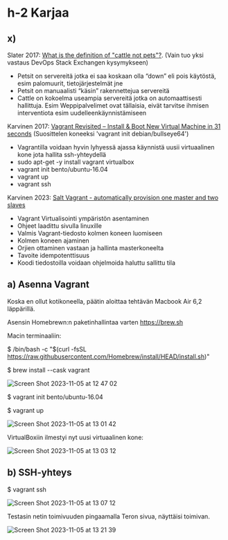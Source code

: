 # h-2 Karjaa  

## x)  

Slater 2017: [What is the definition of "cattle not pets"?](https://devops.stackexchange.com/questions/653/what-is-the-definition-of-cattle-not-pets#654). (Vain tuo yksi vastaus DevOps Stack Exchangen kysymykseen)

- Petsit on servereitä jotka ei saa koskaan olla “down” eli pois käytöstä, esim palomuurit, tietojärjestelmät jne  
- Petsit on manuaalisti  “käsin” rakennettejua servereitä  
- Cattle on kokoelma useampia servereitä jotka on automaattisesti hallittuja. Esim Weppipalvelimet ovat tällaisia, eivät tarvitse ihmisen interventiota  esim uudelleenkäynnistämiseen

Karvinen 2017: [Vagrant Revisited – Install & Boot New Virtual Machine in 31 seconds](https://terokarvinen.com/2017/04/11/vagrant-revisited-install-boot-new-virtual-machine-in-31-seconds/) (Suosittelen koneeksi 'vagrant init debian/bullseye64')

- Vagrantilla voidaan hyvin lyhyessä ajassa käynnistä uusii virtuaalinen kone jota hallita ssh-yhteydellä
- sudo apt-get -y install vagrant virtualbox
- vagrant init bento/ubuntu-16.04
- vagrant up
- vagrant ssh

Karvinen 2023: [Salt Vagrant - automatically provision one master and two slaves](https://terokarvinen.com/2023/salt-vagrant/)

- Vagrant Virtualisointi ympäristön asentaminen 
- Ohjeet laadittu sivulla linuxille
- Valmis Vagrant-tiedosto kolmen koneen luomiseen
- Kolmen koneen ajaminen
- Orjien ottaminen vastaan ja hallinta masterkoneelta
- Tavoite idempotenttisuus
- Koodi tiedostoilla voidaan ohjelmoida haluttu sallittu tila

## a) Asenna Vagrant  

Koska en ollut kotikoneella, päätin aloittaa tehtävän Macbook Air 6,2 läppärillä.  

Asensin Homebrewn:n paketinhallintaa varten https://brew.sh  

Macin terminaaliin:  

$ /bin/bash -c "$(curl -fsSL https://raw.githubusercontent.com/Homebrew/install/HEAD/install.sh)"  

$ brew install --cask vagrant  

![Screen Shot 2023-11-05 at 12 47 02](https://github.com/aarott/palvelinten_hallinta/assets/78908566/ae5e1312-3015-4114-8a87-efd0e3c538d0)  

$ vagrant init bento/ubuntu-16.04  

$ vagrant up  

![Screen Shot 2023-11-05 at 13 01 42](https://github.com/aarott/palvelinten_hallinta/assets/78908566/9a0c0891-5bdc-4b38-8df5-26f8e5f696ef)  

VirtualBoxiin ilmestyi nyt uusi virtuaalinen kone:   

![Screen Shot 2023-11-05 at 13 03 12](https://github.com/aarott/palvelinten_hallinta/assets/78908566/93f61c42-6295-4567-9e21-582bdc3bb1ad)  

## b) SSH-yhteys 

$ vagrant ssh  

![Screen Shot 2023-11-05 at 13 07 12](https://github.com/aarott/palvelinten_hallinta/assets/78908566/31b452c9-c251-44a4-a571-5a90f4f66022)  

Testasin netin toimivuuden pingaamalla Teron sivua, näyttäisi toimivan.  

![Screen Shot 2023-11-05 at 13 21 39](https://github.com/aarott/palvelinten_hallinta/assets/78908566/37b0c56e-4157-4498-9df1-7213d147d15d)











  
